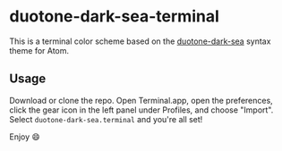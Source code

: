 # duotone-dark-sea-terminal
This is a terminal color scheme based on the [duotone-dark-sea](http://www.github.com/simurai/duotone-dark-sea-syntax) syntax theme for Atom.

## Usage

Download or clone the repo. Open Terminal.app, open the preferences, click the gear icon in the left panel under Profiles, and choose "Import". Select `duotone-dark-sea.terminal` and you're all set!

Enjoy :smile:
